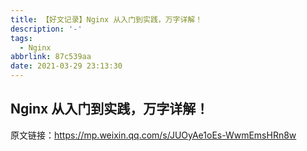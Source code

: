 ```yaml
---
title: 【好文记录】Nginx 从入门到实践，万字详解！
description: '-'
tags:
  - Nginx
abbrlink: 87c539aa
date: 2021-03-29 23:13:30
---
```




## Nginx 从入门到实践，万字详解！

原文链接：https://mp.weixin.qq.com/s/JUOyAe1oEs-WwmEmsHRn8w

